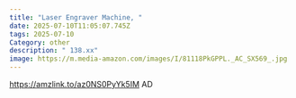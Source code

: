 ```yaml
---
title: "Laser Engraver Machine, "
date: 2025-07-10T11:05:07.745Z
tags: 2025-07-10
Category: other
description: " 138.xx"
image: https://m.media-amazon.com/images/I/81118PkGPPL._AC_SX569_.jpg
---
```

https://amzlink.to/az0NS0PyYk5IM
AD